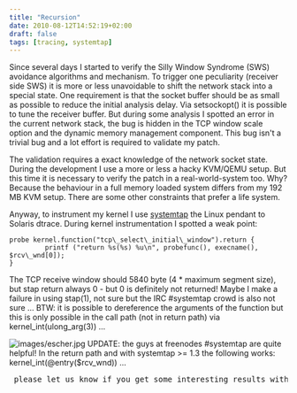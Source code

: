 ```yaml
---
title: "Recursion"
date: 2010-08-12T14:52:19+02:00
draft: false
tags: [tracing, systemtap]
---
```


Since several days I started to verify the Silly Window Syndrome (SWS)
avoidance algorithms and mechanism. To trigger one peculiarity (receiver side
SWS) it is more or less unavoidable to shift the network stack into a special
state. One requirement is that the socket buffer should be as small as possible
to reduce the initial analysis delay. Via setsockopt() it is possible to tune
the receiver buffer. But during some analysis I spotted an error in the current
network stack, the bug is hidden in the TCP window scale option and the dynamic
memory management component. This bug isn't a trivial bug and a lot effort is
required to validate my patch.


The validation requires a exact knowledge of the network socket state. During
the development I use a more or less a hacky KVM/QEMU setup. But this time it is
necessary to verify the patch in a real-world-system too. Why? Because the
behaviour in a full memory loaded system differs from my 192 MB KVM setup.
There are some other constraints that prefer a life system.


Anyway, to instrument my kernel I use
[systemtap](http://sourceware.org/systemtap/) the Linux pendant to Solaris
dtrace. During kernel instrumentation I spotted a weak point:



```
probe kernel.function("tcp\_select\_initial\_window").return {
         printf ("return %s(%s) %u\n", probefunc(), execname(), $rcv\_wnd[0]);
}

```

The TCP receive window should 5840 byte (4 \* maximum segment size), but stap
return always 0 - but 0 is definitely not returned! Maybe I make a failure in using stap(1), not sure but the IRC #systemtap crowd is also not sure ...
BTW: it is possible to dereference the arguments of the function but this is
only possible in the call path (not in return path) via kernel\_int(ulong\_arg(3)) ...


![images/escher.jpg](images/escher.jpg)
UPDATE: the guys at freenodes #systemtap are quite helpful! In the return
path and with systemtap >= 1.3 the following works:
kernel\_int(@entry($rcv\_wnd)) ...


<pre>
<fe> please let us know if you get some interesting results with or despite the tool :)
</pre>


